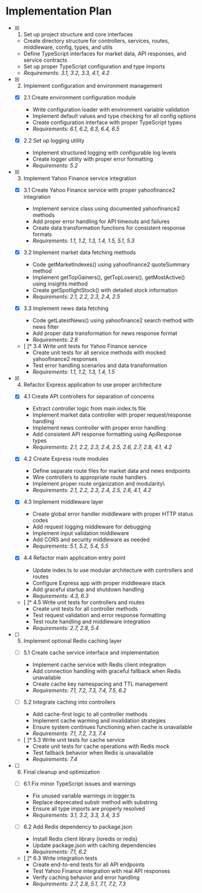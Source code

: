 # Implementation Plan

- [x] 1. Set up project structure and core interfaces
  - Create directory structure for controllers, services, routes, middleware, config, types, and utils
  - Define TypeScript interfaces for market data, API responses, and service contracts
  - Set up proper TypeScript configuration and type imports
  - _Requirements: 3.1, 3.2, 3.3, 4.1, 4.2_

- [x] 2. Implement configuration and environment management
  - [x] 2.1 Create environment configuration module
    - Write configuration loader with environment variable validation
    - Implement default values and type checking for all config options
    - Create configuration interface with proper TypeScript types
    - _Requirements: 6.1, 6.2, 6.3, 6.4, 6.5_
  
  - [x] 2.2 Set up logging utility
    - Implement structured logging with configurable log levels
    - Create logger utility with proper error formatting
    - _Requirements: 5.2_

- [x] 3. Implement Yahoo Finance service integration
  - [x] 3.1 Create Yahoo Finance service with proper yahoofinance2 integration
    - Implement service class using documented yahoofinance2 methods
    - Add proper error handling for API timeouts and failures
    - Create data transformation functions for consistent response formats
    - _Requirements: 1.1, 1.2, 1.3, 1.4, 1.5, 5.1, 5.3_
  
  - [x] 3.2 Implement market data fetching methods
    - Code getMarketIndexes() using yahoofinance2 quoteSummary method
    - Implement getTopGainers(), getTopLosers(), getMostActive() using insights method
    - Create getSpotlightStock() with detailed stock information
    - _Requirements: 2.1, 2.2, 2.3, 2.4, 2.5_
  
  - [x] 3.3 Implement news data fetching
    - Code getLatestNews() using yahoofinance2 search method with news filter
    - Add proper data transformation for news response format
    - _Requirements: 2.6_
  
  - [ ]* 3.4 Write unit tests for Yahoo Finance service
    - Create unit tests for all service methods with mocked yahoofinance2 responses
    - Test error handling scenarios and data transformation
    - _Requirements: 1.1, 1.2, 1.3, 1.4, 1.5_

- [x] 4. Refactor Express application to use proper architecture
  - [x] 4.1 Create API controllers for separation of concerns
    - Extract controller logic from main index.ts file
    - Implement market data controller with proper request/response handling
    - Implement news controller with proper error handling
    - Add consistent API response formatting using ApiResponse types
    - _Requirements: 2.1, 2.2, 2.3, 2.4, 2.5, 2.6, 2.7, 2.8, 4.1, 4.2_
  
  - [x] 4.2 Create Express route modules
    - Define separate route files for market data and news endpoints
    - Wire controllers to appropriate route handlers
    - Implement proper route organization and modularity\
    - _Requirements: 2.1, 2.2, 2.3, 2.4, 2.5, 2.6, 4.1, 4.2_
  
  - [x] 4.3 Implement middleware layer
    - Create global error handler middleware with proper HTTP status codes
    - Add request logging middleware for debugging
    - Implement input validation middleware
    - Add CORS and security middleware as needed
    - _Requirements: 5.1, 5.2, 5.4, 5.5_
  
  - [x] 4.4 Refactor main application entry point
    - Update index.ts to use modular architecture with controllers and routes
    - Configure Express app with proper middleware stack
    - Add graceful startup and shutdown handling
    - _Requirements: 4.3, 6.3_
  
  - [ ]* 4.5 Write unit tests for controllers and routes
    - Create unit tests for all controller methods
    - Test request validation and error response formatting
    - Test route handling and middleware integration
    - _Requirements: 2.7, 2.8, 5.4_

- [ ] 5. Implement optional Redis caching layer
  - [ ] 5.1 Create cache service interface and implementation
    - Implement cache service with Redis client integration
    - Add connection handling with graceful fallback when Redis unavailable
    - Create cache key namespacing and TTL management
    - _Requirements: 7.1, 7.2, 7.3, 7.4, 7.5, 6.2_
  
  - [ ] 5.2 Integrate caching into controllers
    - Add cache-first logic to all controller methods
    - Implement cache warming and invalidation strategies
    - Ensure system continues functioning when cache is unavailable
    - _Requirements: 7.1, 7.2, 7.3, 7.4_
  
  - [ ]* 5.3 Write unit tests for cache service
    - Create unit tests for cache operations with Redis mock
    - Test fallback behavior when Redis is unavailable
    - _Requirements: 7.4_

- [ ] 6. Final cleanup and optimization
  - [ ] 6.1 Fix minor TypeScript issues and warnings
    - Fix unused variable warnings in logger.ts
    - Replace deprecated substr method with substring
    - Ensure all type imports are properly resolved
    - _Requirements: 3.1, 3.2, 3.3, 3.4, 3.5_
  
  - [ ] 6.2 Add Redis dependency to package.json
    - Install Redis client library (ioredis or redis)
    - Update package.json with caching dependencies
    - _Requirements: 7.1, 6.2_
  
  - [ ]* 6.3 Write integration tests
    - Create end-to-end tests for all API endpoints
    - Test Yahoo Finance integration with real API responses
    - Verify caching behavior and error handling
    - _Requirements: 2.7, 2.8, 5.1, 7.1, 7.2, 7.3_
